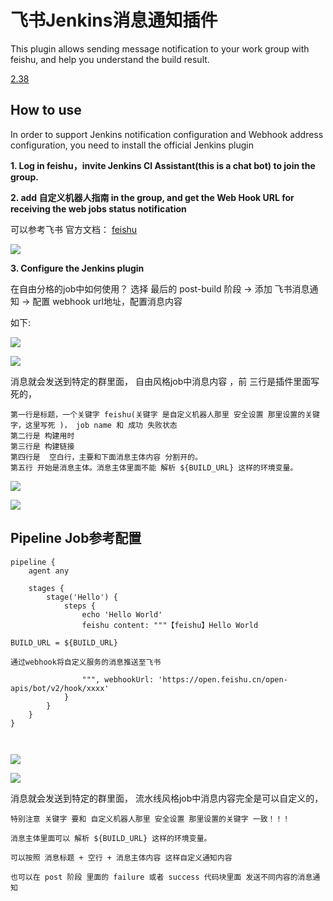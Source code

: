 # 飞书Jenkins消息通知插件



This plugin allows sending message notification to your work group with feishu, 
and help you understand the build result.

[2.38](https://github.com/mamh-java/feishu-notification-plugin/tree/feishu-notification-2.38-for-jenkins-2.303.1)


## How to use
In order to support Jenkins notification configuration and Webhook address configuration, 
you need to install the official Jenkins plugin

**1. Log in feishu，invite Jenkins CI Assistant(this is a chat bot) to join the group.**

**2. add 自定义机器人指南 in the group, and get the Web Hook URL for receiving the web jobs status notification**

可以参考飞书 官方文档： [feishu](https://open.feishu.cn/document/ukTMukTMukTM/ucTM5YjL3ETO24yNxkjN?lang=zh-CN)

 ![](https://cdn.jsdelivr.net/gh/mamh-java/feishu-notification-plugin@feishu-notification-2.38-for-jenkins-2.303.1/static/4.png?raw=true)


**3. Configure the Jenkins plugin**

在自由分格的job中如何使用？ 选择 最后的  post-build 阶段 -> 添加 飞书消息通知 -> 配置 webhook url地址，配置消息内容



如下:

 ![](https://cdn.jsdelivr.net/gh/mamh-java/feishu-notification-plugin@feishu-notification-2.38-for-jenkins-2.303.1/static/1.png)

 ![](https://cdn.jsdelivr.net/gh/mamh-java/feishu-notification-plugin@feishu-notification-2.38-for-jenkins-2.303.1/static/2.png?raw=true)


消息就会发送到特定的群里面， 自由风格job中消息内容 ，前 三行是插件里面写死的，
```
第一行是标题，一个关键字 feishu(关键字 是自定义机器人那里 安全设置 那里设置的关键字，这里写死 )， job name 和 成功 失败状态
第二行是 构建用时
第三行是 构建链接
第四行是  空白行，主要和下面消息主体内容 分割开的。
第五行 开始是消息主体。消息主体里面不能 解析 ${BUILD_URL} 这样的环境变量。

```



 ![](https://cdn.jsdelivr.net/gh/mamh-java/feishu-notification-plugin@feishu-notification-2.38-for-jenkins-2.303.1/static/3.1.png?raw=true)

 ![](https://cdn.jsdelivr.net/gh/mamh-java/feishu-notification-plugin@feishu-notification-2.38-for-jenkins-2.303.1/static/3.2.png?raw=true) 








## Pipeline Job参考配置
```
pipeline {
    agent any

    stages {
        stage('Hello') {
            steps {
                echo 'Hello World'
                feishu content: """【feishu】Hello World

BUILD_URL = ${BUILD_URL}                

通过webhook将自定义服务的消息推送至飞书

                """, webhookUrl: 'https://open.feishu.cn/open-apis/bot/v2/hook/xxxx'
            }
        }
    }
}



```

 ![](https://cdn.jsdelivr.net/gh/mamh-java/feishu-notification-plugin@feishu-notification-2.38-for-jenkins-2.303.1/static/5.1.png?raw=true)

 ![](https://cdn.jsdelivr.net/gh/mamh-java/feishu-notification-plugin@feishu-notification-2.38-for-jenkins-2.303.1/static/5.2.png?raw=true)

消息就会发送到特定的群里面， 流水线风格job中消息内容完全是可以自定义的，
```
特别注意 关键字 要和 自定义机器人那里 安全设置 那里设置的关键字 一致！！！

消息主体里面可以 解析 ${BUILD_URL} 这样的环境变量。

可以按照 消息标题 + 空行 + 消息主体内容 这样自定义通知内容

也可以在 post 阶段 里面的 failure 或者 success 代码块里面 发送不同内容的消息通知

```

